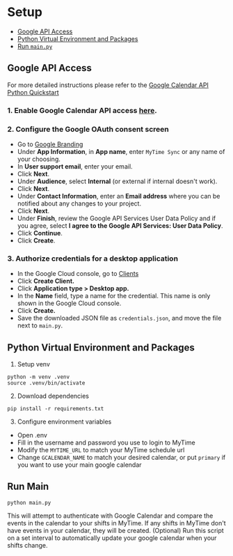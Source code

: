 # Setup
* [Google API Access](#google-api-access)
* [Python Virtual Environment and Packages](#python-virtual-environment-and-packages)
* [Run `main.py`](#run-main)
## Google API Access
For more detailed instructions please refer to the [Google Calendar API Python Quickstart](https://developers.google.com/workspace/calendar/api/quickstart/python)
### 1. Enable Google Calendar API access [here](https://console.cloud.google.com/flows/enableapi?apiid=calendar-json.googleapis.com).
### 2. Configure the Google OAuth consent screen
- Go to [Google Branding](https://console.cloud.google.com/auth/branding)
- Under **App Information**, in **App name**, enter `MyTime Sync` or any name of your choosing.
- In **User support email**, enter your email.
- Click **Next**.
- Under **Audience**, select **Internal** (or external if internal doesn't work).
- Click **Next**.
- Under **Contact Information**, enter an **Email address** where you can be notified about any changes to your project.
- Click **Next**.
- Under **Finish**, review the Google API Services User Data Policy and if you agree, select **I agree to the Google API Services: User Data Policy**.
- Click **Continue**.
- Click **Create**.
### 3. Authorize credentials for a desktop application
- In the Google Cloud console, go to [Clients](https://console.cloud.google.com/auth/clients)
- Click **Create Client.**
- Click **Application type > Desktop app.**
- In the **Name** field, type a name for the credential. This name is only shown in the Google Cloud console.
- Click **Create.**
- Save the downloaded JSON file as `credentials.json`, and move the file next to `main.py`.

## Python Virtual Environment and Packages
1. Setup venv
```
python -m venv .venv
source .venv/bin/activate
```
2. Download dependencies
```
pip install -r requirements.txt
```
3. Configure environment variables
- Open .env
- Fill in the username and password you use to login to MyTime
- Modify the `MYTIME_URL` to match your MyTime schedule url
- Change `GCALENDAR_NAME` to match your desired calendar, or put `primary` if you want to use your main google calendar

## Run Main
```
python main.py
```
This will attempt to authenticate with Google Calendar and compare the events in the calendar to your shifts in MyTime.
If any shifts in MyTime don't have events in your calendar, they will be created.
(Optional) Run this script on a set interval to automatically update your google calendar when your shifts change.
